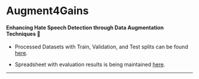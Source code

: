 # Augment4Gains

#### Enhancing Hate Speech Detection through Data Augmentation Techniques 💪

- Processed Datasets with Train, Validation, and Test splits can be found [here](https://drive.google.com/drive/folders/13zFCdnfLcJde0Wd1NDp5lDVXiEmgaRRs?usp=sharing).

- Spreadsheet with evaluation results is being maintained [here](https://docs.google.com/spreadsheets/d/1PgIuUSzB87u2JR-ReamSy5zvLWveY5MnVavTAts9WRg/edit?usp=sharing).

---
